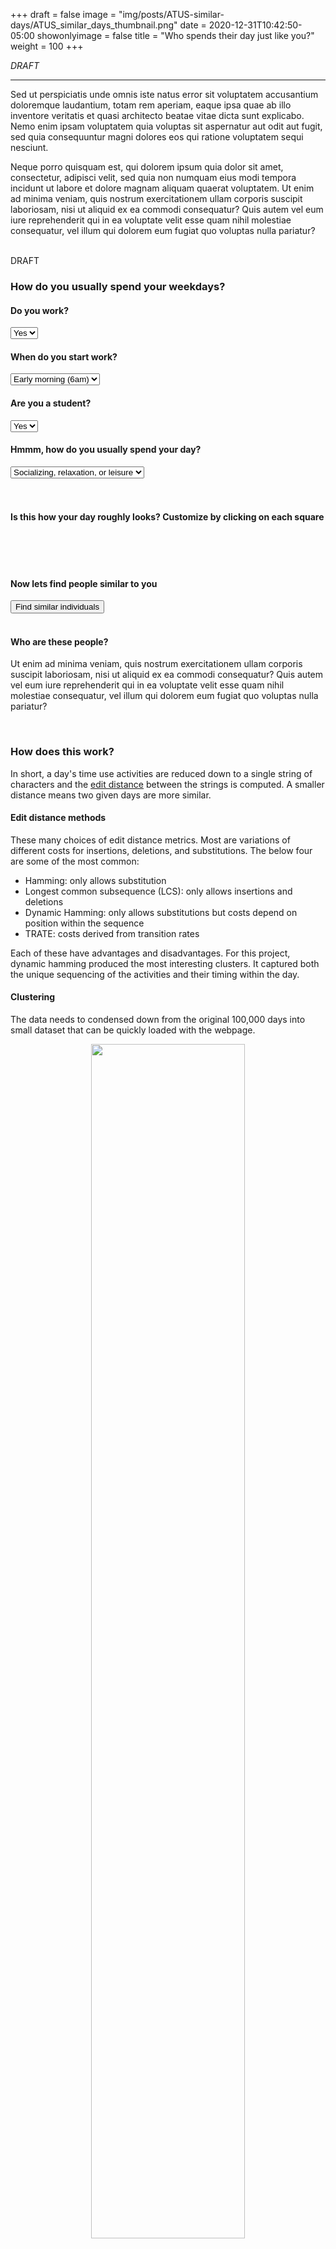 +++
draft = false
image = "img/posts/ATUS-similar-days/ATUS_similar_days_thumbnail.png"
date = 2020-12-31T10:42:50-05:00
showonlyimage = false
title = "Who spends their day just like you?"
weight = 100
+++

*DRAFT*
<!--more-->
***

Sed ut perspiciatis unde omnis iste natus error sit voluptatem accusantium doloremque laudantium, totam rem aperiam, eaque ipsa quae ab illo inventore veritatis et quasi architecto beatae vitae dicta sunt explicabo. Nemo enim ipsam voluptatem quia voluptas sit aspernatur aut odit aut fugit, sed quia consequuntur magni dolores eos qui ratione voluptatem sequi nesciunt.

Neque porro quisquam est, qui dolorem ipsum quia dolor sit amet, consectetur, adipisci velit, sed quia non numquam eius modi tempora incidunt ut labore et dolore magnam aliquam quaerat voluptatem. Ut enim ad minima veniam, quis nostrum exercitationem ullam corporis suscipit laboriosam, nisi ut aliquid ex ea commodi consequatur? Quis autem vel eum iure reprehenderit qui in ea voluptate velit esse quam nihil molestiae consequatur, vel illum qui dolorem eum fugiat quo voluptas nulla pariatur?


<br>

<div class="corner_ribbon">DRAFT</div>
<div id='visualization'>
  <div id="container_twenty_questions">
    <h3>How do you usually spend your weekdays?</h3>
    <h4>Do you work?</h4>
    <select id='Q1' class='form-control form-control-sm container_twenty_questions_dropdown'>
      <option value="Yes">Yes</option>
      <option value="No">No</option>
    </select>
    <div id='container_Q2'>
    <h4>When do you start work?</h4>
      <select id='Q2' class='form-control form-control-sm container_twenty_questions_dropdown'>
        <option value="Early morning">Early morning (6am)</option>
        <option value="Morning">Morning (8-9am)</option>
        <option value="Afternoon">Afternoon</option>
        <option value="Evening">Evening</option>
      </select>
    </div>
    <div id='container_Q3'>
    <h4>Are you a student?</h4>
      <select id='Q3' class='form-control form-control-sm container_twenty_questions_dropdown'>
        <option value="Yes">Yes</option>
        <option value="No">No</option>
      </select>
    </div>
    <div id='container_Q4'>
      <h4>Hmmm, how do you usually spend your day?</h4>
      <select id='Q4' class='form-control form-control-sm container_twenty_questions_dropdown' >
        <option value="Socializing, relaxation, leisure">Socializing, relaxation, or leisure</option>
        <option value="Household activities">Household activities</option>
        <option value="Care for others">Caring for others</option>
        <option value="Volunteering">Volunteering</option>
        <!--<option value="Religious">Religious or spiritual activities</option>-->
      </select>
    </div>
    <br><br>
  </div>
  <div>
    <h4>Is this how your day roughly looks? Customize by clicking on each square</h4>
    <div id="container_user_input"></div>
    <br><br>
    <div id='legend'><br></div>
  </div>
  <h4>Now lets find people similar to you</h4>
  <div id='container_string_input' class='container'>
    <input type="button" class="btn" value="Find similar individuals" id="button_update">
  </div>
  <div id="plot_sequence" style="position: static"></div>
  <br>
  <h4>Who are these people?</h4>
  <p>Ut enim ad minima veniam, quis nostrum exercitationem ullam corporis suscipit laboriosam, nisi ut aliquid ex ea commodi consequatur? Quis autem vel eum iure reprehenderit qui in ea voluptate velit esse quam nihil molestiae consequatur, vel illum qui dolorem eum fugiat quo voluptas nulla pariatur? </p>
  <div id="plot_histograms"></div>
</div>

<br>

### How does this work?
In short, a day's time use activities are reduced down to a single string of characters and the [edit distance](https://en.wikipedia.org/wiki/Edit_distance) between the strings is computed. A smaller distance means two given days are more similar.

#### Edit distance methods
These many choices of edit distance metrics. Most are variations of different costs for insertions, deletions, and substitutions. The below four are some of the most common:
- Hamming: only allows substitution  
- Longest common subsequence (LCS): only allows insertions and deletions  
- Dynamic Hamming: only allows substitutions but costs depend on position within the sequence  
- TRATE: costs derived from transition rates   

Each of these have advantages and disadvantages. For this project, dynamic hamming produced the most interesting clusters. It captured both the unique sequencing of the activities and their timing within the day.


#### Clustering
The data needs to condensed down from the original 100,000 days into small dataset that can be quickly loaded with the webpage.

<p align="center">
<img src="/img/posts/ATUS-similar-days/dendrogram.png" width=70%>
</p>

<p align="center">
<img src="/img/posts/ATUS-similar-days/silhouette_width.svg" width=70%>
</p>

<p align="center">
<img src="/img/posts/ATUS-similar-days/state_distributions_by_cluster.png" width=90%>
</p>

<p align="center">
<img src="/img/posts/ATUS-similar-days/modal_sequences.svg" width=70%>
</p>

#### Limitations
- only weekdays  
- not comprehensive of all day types  
- list definitions of activities  
Sources: American Time Use Survey


<br>

---
*2021 January*  
*Find the code here: [github.com/joemarlo/ATUS-similarity](https://github.com/joemarlo/ATUS-similarity)*

<link rel="stylesheet" type="text/css" href="/posts-css/ATUS-similarity.css">
<script src="https://d3js.org/d3.v5.js"></script>
<script src="https://d3js.org/d3-scale-chromatic.v1.min.js"></script>
<script src="https://cdn.jsdelivr.net/jstat/latest/jstat.min.js"></script>
<script src="//unpkg.com/string-similarity/umd/string-similarity.min.js"></script>
<script src="https://code.jquery.com/jquery-3.3.1.slim.min.js" integrity="sha384-q8i/X+965DzO0rT7abK41JStQIAqVgRVzpbzo5smXKp4YfRvH+8abtTE1Pi6jizo" crossorigin="anonymous"></script>
<script src="https://cdnjs.cloudflare.com/ajax/libs/popper.js/1.14.7/umd/popper.min.js" integrity="sha384-UO2eT0CpHqdSJQ6hJty5KVphtPhzWj9WO1clHTMGa3JDZwrnQq4sF86dIHNDz0W1" crossorigin="anonymous"></script>
<script src="https://stackpath.bootstrapcdn.com/bootstrap/4.3.1/js/bootstrap.min.js" integrity="sha384-JjSmVgyd0p3pXB1rRibZUAYoIIy6OrQ6VrjIEaFf/nJGzIxFDsf4x0xIM+B07jRM" crossorigin="anonymous"></script>
<script src="/d3/ATUS_similarity/UI.js"></script>
<script src="/d3/ATUS_similarity/levenshtein.js"></script>
<script src="/d3/ATUS_similarity/functions.js"></script>
<script src="/d3/ATUS_similarity/plotHistograms.js"></script>
<script src="/d3/ATUS_similarity/plotBars.js"></script>
<script src="/d3/ATUS_similarity/plotSequence.js"></script>
<script src="/d3/ATUS_similarity/legend.js"></script>
<script src="/d3/ATUS_similarity/d3Functions.js"></script>
<script src="/d3/ATUS_similarity/runD3.js"></script>
